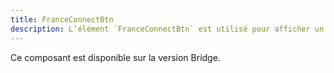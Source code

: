 ```yaml
---
title: FranceConnectBtn
description: L’élément `FranceConnectBtn` est utilisé pour afficher un bouton de connexion à FranceConnect.
---
```


<doc-alert-bridge class="mb-8">

Ce composant est disponible sur la version Bridge.

</doc-alert-bridge>

<doc-tabs>

<doc-tab-item label="Utilisation">
<doc-usage name="france-connect-btn"></doc-usage>
</doc-tab-item>

<doc-tab-item label="API">
<doc-api name="france-connect-btn"></doc-api>
</doc-tab-item>

</doc-tabs>
